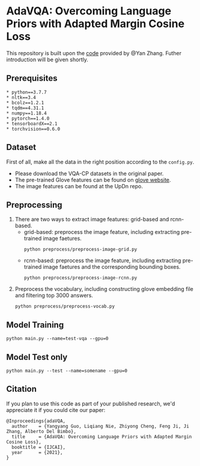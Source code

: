 # AdaVQA: Overcoming Language Priors with Adapted Margin Cosine Loss
This repository is built upon the [code](https://github.com/Cyanogenoid/vqa-counting.git) provided by @Yan Zhang. Futher introduction will be given shortly.
## Prerequisites
	* python==3.7.7
    * nltk==3.4
    * bcolz==1.2.1
    * tqdm==4.31.1
    * numpy==1.18.4
    * pytorch==1.4.0
    * tensorboardX==2.1
    * torchvision==0.6.0
## Dataset
First of all, make all the data in the right position according to the `config.py`.

* Please download the VQA-CP datasets in the original paper.
* The pre-trained Glove features can be found on [glove website](https://nlp.stanford.edu/projects/glove/).
* The image features can be found at the UpDn repo.
## Preprocessing
1. There are two ways to extract image features: grid-based and rcnn-based.
	* grid-based: preprocess the image feature, including extracting pre-trained image faetures.
		```
		python preprocess/preprocess-image-grid.py
		```
	* rcnn-based: preprocess the image feature, including extracting pre-trained image faetures and the corresponding bounding boxes.
		```
		python preprocess/preprocess-image-rcnn.py
		```
1. Preprocess the vocabulary, including constructing glove embedding file and filtering top 3000 answers.
	```
	python preprocess/preprocess-vocab.py
	```

## Model Training
```
python main.py --name=test-vqa --gpu=0
```
## Model Test only
```
python main.py --test --name=somename --gpu=0
```

## Citation
If you plan to use this code as part of your published research, we'd appreciate it if you could cite our paper:
```
@Inproceedings{adaVQA,
  author    = {Yangyang Guo, Liqiang Nie, Zhiyong Cheng, Feng Ji, Ji Zhang, Alberto Del Bimbo},
  title     = {AdaVQA: Overcoming Language Priors with Adapted Margin Cosine Loss},
  booktitle = {IJCAI},
  year      = {2021},
}
```
